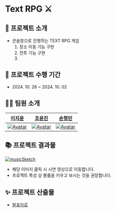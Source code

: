 # Text RPG ⚔️

## 📌 프로젝트 소개

- 콘솔창으로 진행하는 TEXT RPG 게임
  1. 장소 이동 기능 구현
  2. 전투 기능 구현
  3.

## 📅 프로젝트 수행 기간

- 2024\. 10. 26 ~ 2024. 10. 02

## 🧑‍🚀 팀원 소개

|                             [이지윤](https://github.com/LI-JiYoon)                              |                              [조윤진](https://github.com/Joyoounjin)                              |                             [손형민](https://github.com/Zzondy-Unity)                              |                                                    
| :-------------------------------------------------------------------------------------------: | :-------------------------------------------------------------------------------------------: | :----------------------------------------------------------------------------------------------: | 
| [![Avatar](https://avatars.githubusercontent.com/u/84116288?v=4)](https://github.com/LI-JiYoon) | [![Avatar](https://avatars.githubusercontent.com/u/87790607?v=4)]([https://github.com/aromadsh](https://github.com/Joyoounjin)) | [![Avatar](https://avatars.githubusercontent.com/u/110949465?v=4)]([https://github.com/Hyunjaa](https://github.com/Zzondy-Unity)) | 


## 📚 프로젝트 결과물
[![musicSketch]()]()
* 해당 이미지 클릭 시 시연 영상으로 이동합니다.
* 프로젝트 특성 상 볼륨을 키우고 보시는 것을 권장합니다.

## ✨ 프로젝트 산출물

- [발표자료]()


